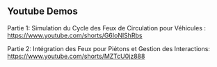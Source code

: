 ## Youtube Demos

Partie 1: Simulation du Cycle des Feux de Circulation pour Véhicules : https://www.youtube.com/shorts/G6IoNlShRbs


Partie 2: Intégration des Feux pour Piétons et Gestion des Interactions: https://www.youtube.com/shorts/MZTcU0jz888
